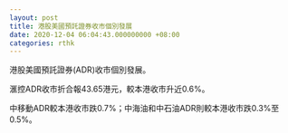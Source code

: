 ```yaml
---
layout: post
title: 港股美國預託證券收市個別發展
date: 2020-12-04 06:04:43.000000000 +08:00
categories: rthk
---
```


港股美國預託證券(ADR)收市個別發展。

滙控ADR收市折合報43.65港元，較本港收市升近0.6%。

中移動ADR較本港收市跌0.7%；中海油和中石油ADR則較本港收市跌0.3%至0.5%。
